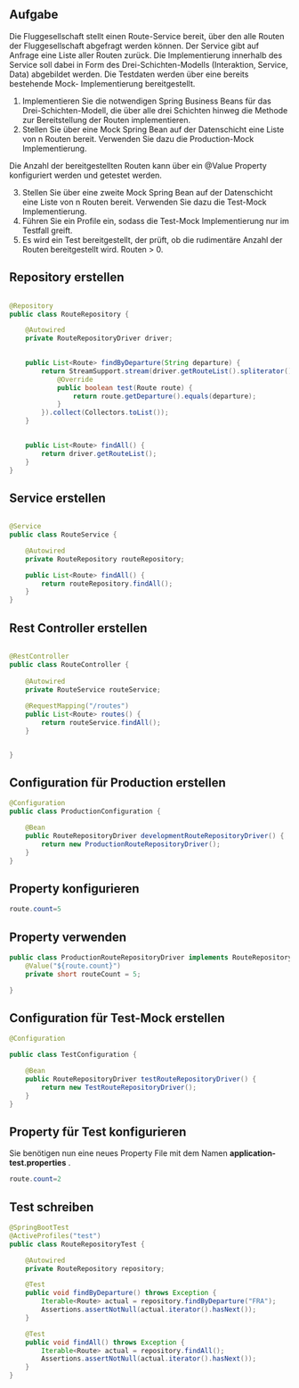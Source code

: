 ## Aufgabe 

Die Fluggesellschaft stellt einen Route-Service bereit, über den alle Routen der Fluggesellschaft abgefragt werden können. Der Service gibt auf Anfrage eine Liste aller Routen zurück. Die Implementierung innerhalb des Service soll dabei in Form des Drei-Schichten-Modells (Interaktion, Service, Data) abgebildet werden. Die Testdaten werden über eine bereits bestehende Mock- Implementierung bereitgestellt.

1. Implementieren Sie die notwendigen Spring Business Beans für das Drei-Schichten-Modell, die über alle drei Schichten hinweg die Methode zur Bereitstellung der Routen implementieren.
2. Stellen Sie über eine Mock Spring Bean auf der Datenschicht eine Liste von n Routen bereit. Verwenden Sie dazu die Production-Mock Implementierung.
 
Die Anzahl der bereitgestellten Routen kann über ein @Value Property konfiguriert werden und getestet werden.

3. Stellen Sie über eine zweite Mock Spring Bean auf der Datenschicht eine Liste von n Routen bereit.
Verwenden Sie dazu die Test-Mock Implementierung.
4. Führen Sie ein Profile ein, sodass die Test-Mock Implementierung nur im Testfall greift.
5. Es wird ein Test bereitgestellt, der prüft, ob die rudimentäre Anzahl der Routen bereitgestellt wird. Routen > 0.



## Repository erstellen   


```java

@Repository
public class RouteRepository {

    @Autowired
    private RouteRepositoryDriver driver;

   
    public List<Route> findByDeparture(String departure) {
        return StreamSupport.stream(driver.getRouteList().spliterator(), false).filter(new Predicate<Route>() {
            @Override
            public boolean test(Route route) {
                return route.getDeparture().equals(departure);
            }
        }).collect(Collectors.toList());
    }

   
    public List<Route> findAll() {
        return driver.getRouteList();
    }
}

```

## Service erstellen  

```java

@Service
public class RouteService {

    @Autowired
    private RouteRepository routeRepository;

    public List<Route> findAll() {
        return routeRepository.findAll();
    }
}

```


## Rest Controller erstellen  

```java

@RestController
public class RouteController {
	
	@Autowired
	private RouteService routeService;
	
	@RequestMapping("/routes")
	public List<Route> routes() {
		return routeService.findAll();
	}


}
```

## Configuration für Production erstellen 

```java
@Configuration
public class ProductionConfiguration {

    @Bean
    public RouteRepositoryDriver developmentRouteRepositoryDriver() {
        return new ProductionRouteRepositoryDriver();
    }
}
```

## Property konfigurieren   



```java
route.count=5
```

## Property verwenden  



```java
public class ProductionRouteRepositoryDriver implements RouteRepositoryDriver {
	@Value("${route.count}")
    private short routeCount = 5;

}
```




## Configuration für Test-Mock erstellen 

```java
@Configuration

public class TestConfiguration {

    @Bean
    public RouteRepositoryDriver testRouteRepositoryDriver() {
        return new TestRouteRepositoryDriver();
    }
}
```


## Property für Test konfigurieren   

Sie benötigen nun eine neues Property File mit dem Namen **application-test.properties** .

```java
route.count=2
```


##  Test schreiben 


```java
@SpringBootTest
@ActiveProfiles("test")
public class RouteRepositoryTest {

    @Autowired
    private RouteRepository repository;

    @Test
    public void findByDeparture() throws Exception {
        Iterable<Route> actual = repository.findByDeparture("FRA");
        Assertions.assertNotNull(actual.iterator().hasNext());
    }

    @Test
    public void findAll() throws Exception {
        Iterable<Route> actual = repository.findAll();
        Assertions.assertNotNull(actual.iterator().hasNext());
    }
}
```

